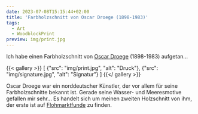 ```yaml
---
date: 2023-07-08T15:15:44+02:00
title: 'Farbholzschnitt von Oscar Droege (1898-1983)'
tags:
  - Art
  - WoodblockPrint
preview: img/print.jpg
---
```


Ich habe einen Farbholzschnitt von [Oscar Droege](https://de.wikipedia.org/wiki/Oscar_Droege) (1898-1983) aufgetan...
<!--more-->

{{< gallery >}}
[
  {"src": "img/print.jpg", "alt": "Druck"},
  {"src": "img/signature.jpg", "alt": "Signatur"}
]
{{</ gallery >}}

Oscar Droege war ein norddeutscher Künstler, der vor allem für seine Farbholzschnitte bekannt ist. Gerade seine Wasser- und Meeresmotive gefallen mir sehr...
Es handelt sich um meinen zweiten Holzschnitt von ihm, der erste ist auf [Flohmarktfunde](https://flohmarktfunde.projektemacher.org/post/farbholzschnitt/) zu finden.
